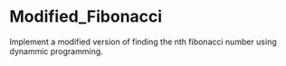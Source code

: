 # Modified_Fibonacci
Implement a modified version of finding the nth fibonacci number using dynammic programming.
